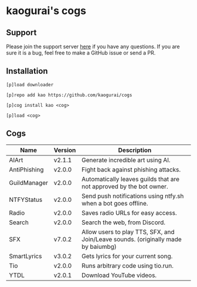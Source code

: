 # kaogurai's cogs

## Support

Please join the support server [here](https://discord.gg/p6ehU9qhg8) if you have any questions. If you are sure it is a bug, feel free to make a GitHub issue or send a PR.

## Installation

```shell
[p]load downloader

[p]repo add kao https://github.com/kaogurai/cogs

[p]cog install kao <cog>

[p]load <cog>
```

## Cogs

| Name         | Version | Description                                                                       |
| ------------ | ------- | --------------------------------------------------------------------------------- |
| AIArt        | v2.1.1  | Generate incredible art using AI.                                                 |
| AntiPhishing | v2.0.0  | Fight back against phishing attacks.                                              |
| GuildManager | v2.0.0  | Automatically leaves guilds that are not approved by the bot owner.               |
| NTFYStatus   | v2.0.0  | Send push notifications using ntfy.sh when a bot goes offline.                    |
| Radio        | v2.0.0  | Saves radio URLs for easy access.                                                 |
| Search       | v2.0.0  | Search the web, from Discord.                                                     |
| SFX          | v7.0.2  | Allow users to play TTS, SFX, and Join/Leave sounds. (originally made by baiumbg) |
| SmartLyrics  | v3.0.2  | Gets lyrics for your current song.                                                |
| Tio          | v2.0.0  | Runs arbitrary code using tio.run.                                                |
| YTDL         | v2.0.1  | Download YouTube videos.                                                          |
